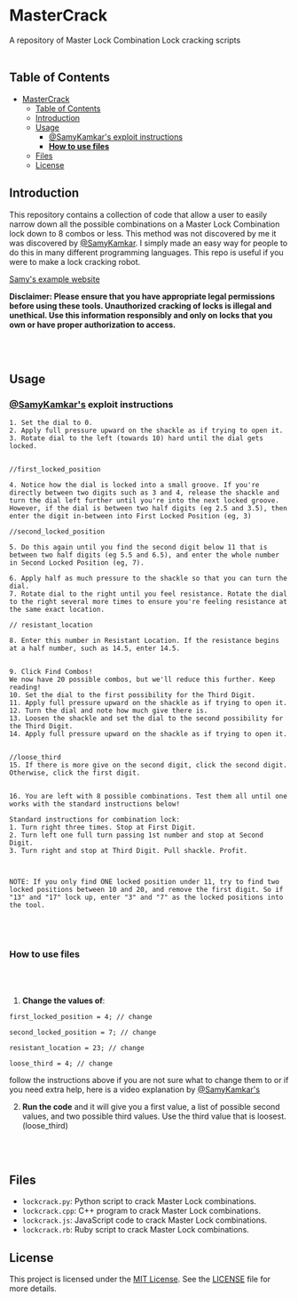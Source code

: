 # MasterCrack

A repository of Master Lock Combination Lock cracking scripts
<br>
<br>

## Table of Contents

- [MasterCrack](#mastercrack)
  - [Table of Contents](#table-of-contents)
  - [Introduction](#introduction)
  - [Usage](#usage)
    - [@SamyKamkar's exploit instructions](#samykamkars-exploit-instructions)
    - [**How to use files**](#how-to-use-files)
  - [Files](#files)
  - [License](#license)

## Introduction

This repository contains a collection of code that allow a user to easily narrow down all the possible combinations on a Master Lock Combination lock down to 8 combos or less. This method was not discovered by me it was discovered by [@SamyKamkar](https://twitter.com/samykamkar). I simply made an easy way for people to do this in many different programming languages. This repo is useful if you were to make a lock cracking robot.

[Samy's example website](https://samy.pl/master/master.html)

**Disclaimer: Please ensure that you have appropriate legal permissions before using these tools. Unauthorized cracking of locks is illegal and unethical. Use this information responsibly and only on locks that you own or have proper authorization to access.**

<br><br>

## Usage

### [@SamyKamkar's](https://samy.pl/master/master.html) exploit instructions

```
1. Set the dial to 0.
2. Apply full pressure upward on the shackle as if trying to open it.
3. Rotate dial to the left (towards 10) hard until the dial gets locked.


//first_locked_position

4. Notice how the dial is locked into a small groove. If you're directly between two digits such as 3 and 4, release the shackle and turn the dial left further until you're into the next locked groove. However, if the dial is between two half digits (eg 2.5 and 3.5), then enter the digit in-between into First Locked Position (eg, 3)

//second_locked_position

5. Do this again until you find the second digit below 11 that is between two half digits (eg 5.5 and 6.5), and enter the whole number in Second Locked Position (eg, 7).

6. Apply half as much pressure to the shackle so that you can turn the dial.
7. Rotate dial to the right until you feel resistance. Rotate the dial to the right several more times to ensure you're feeling resistance at the same exact location.

// resistant_location

8. Enter this number in Resistant Location. If the resistance begins at a half number, such as 14.5, enter 14.5.


9. Click Find Combos!
We now have 20 possible combos, but we'll reduce this further. Keep reading!
10. Set the dial to the first possibility for the Third Digit.
11. Apply full pressure upward on the shackle as if trying to open it.
12. Turn the dial and note how much give there is.
13. Loosen the shackle and set the dial to the second possibility for the Third Digit.
14. Apply full pressure upward on the shackle as if trying to open it.


//loose_third
15. If there is more give on the second digit, click the second digit. Otherwise, click the first digit.


16. You are left with 8 possible combinations. Test them all until one works with the standard instructions below!

Standard instructions for combination lock:
1. Turn right three times. Stop at First Digit.
2. Turn left one full turn passing 1st number and stop at Second Digit.
3. Turn right and stop at Third Digit. Pull shackle. Profit.



NOTE: If you only find ONE locked position under 11, try to find two locked positions between 10 and 20, and remove the first digit. So if "13" and "17" lock up, enter "3" and "7" as the locked positions into the tool.
```

<br><br>
### **How to use files**
<br><br>
1) **Change the values of**:
```
first_locked_position = 4; // change

second_locked_position = 7; // change

resistant_location = 23; // change

loose_third = 4; // change
```
follow the instructions above if you are not sure what to change them to or if you need extra help, here is a video explanation by [@SamyKamkar's](https://www.youtube.com/watch?v=09UgmwtL12c&t=3s&ab_channel=samykamkar)

2) **Run the code** and it will give you a first value, a list of possible second values, and two possible third values. Use the third value that is loosest. (loose_third)








<br><br>

## Files

- `lockcrack.py`: Python script to crack Master Lock combinations.
- `lockcrack.cpp`: C++ program to crack Master Lock combinations.
- `lockcrack.js`: JavaScript code to crack Master Lock combinations.
- `lockcrack.rb`: Ruby script to crack Master Lock combinations.



## License

This project is licensed under the [MIT License](LICENSE). See the [LICENSE](LICENSE) file for more details.
